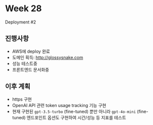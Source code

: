 # Week 28
Deployment #2

## 진행사항
- AWS에 deploy 완료
- 도메인 획득: http://glossysnake.com
- 성능 테스트중
- 프론트엔드 문서화중

## 이후 계획
- https 구현
- OpenAI API 관련 token usage tracking 기능 구현
- 현재 구현된 `gpt-3.5-turbo` (fine-tuned) 뿐만 아니라 `gpt-4o-mini` (fine-tuned) 엔드포인트 옵션도 구현하여 시간/성능 등 지표를 테스트